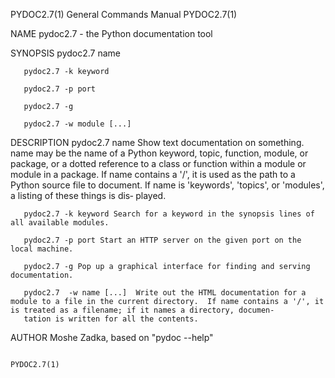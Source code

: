 PYDOC2.7(1)                                                                              General Commands Manual                                                                              PYDOC2.7(1)

NAME
       pydoc2.7 - the Python documentation tool

SYNOPSIS
       pydoc2.7 name

       pydoc2.7 -k keyword

       pydoc2.7 -p port

       pydoc2.7 -g

       pydoc2.7 -w module [...]

DESCRIPTION
       pydoc2.7  name  Show text documentation on something.  name may be the name of a Python keyword, topic, function, module, or package, or a dotted reference to a class or function within a module
       or module in a package.  If name contains a '/', it is used as the path to a Python source file to document. If name is 'keywords', 'topics', or 'modules', a listing  of  these  things  is  dis‐
       played.

       pydoc2.7 -k keyword Search for a keyword in the synopsis lines of all available modules.

       pydoc2.7 -p port Start an HTTP server on the given port on the local machine.

       pydoc2.7 -g Pop up a graphical interface for finding and serving documentation.

       pydoc2.7  -w name [...]  Write out the HTML documentation for a module to a file in the current directory.  If name contains a '/', it is treated as a filename; if it names a directory, documen‐
       tation is written for all the contents.

AUTHOR
       Moshe Zadka, based on "pydoc --help"

                                                                                                                                                                                              PYDOC2.7(1)
